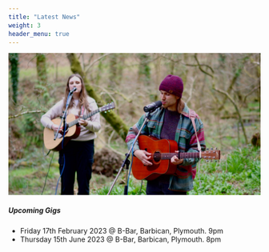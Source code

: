 ```yaml
---
title: "Latest News"
weight: 3
header_menu: true
---
```


![Jess and Luke](images/jess-and-luke.jpg)

##### Upcoming Gigs

+ Friday 17th February 2023 @ B-Bar, Barbican, Plymouth. 9pm
+ Thursday 15th June 2023 @ B-Bar, Barbican, Plymouth. 8pm
